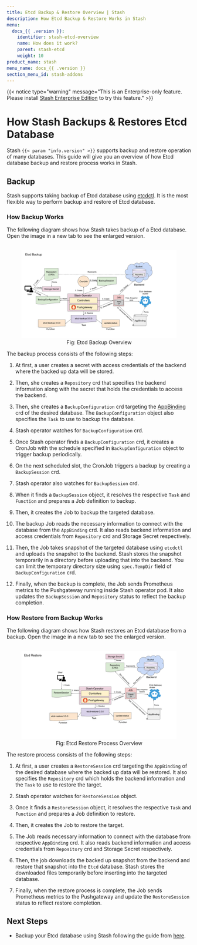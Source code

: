 ```yaml
---
title: Etcd Backup & Restore Overview | Stash
description: How Etcd Backup & Restore Works in Stash
menu:
  docs_{{ .version }}:
    identifier: stash-etcd-overview
    name: How does it work?
    parent: stash-etcd
    weight: 10
product_name: stash
menu_name: docs_{{ .version }}
section_menu_id: stash-addons
---
```


{{< notice type="warning" message="This is an Enterprise-only feature. Please install [Stash Enterprise Edition](/docs/setup/install/enterprise.md) to try this feature." >}}

# How Stash Backups & Restores Etcd Database

Stash `{{< param "info.version" >}}` supports backup and restore operation of many databases. This guide will give you an overview of how Etcd database backup and restore process works in Stash.

## Backup

Stash supports taking backup of Etcd database using [etcdctl](https://github.com/etcd-io/etcd/tree/main/etcdctl). It is the most flexible way to perform backup and restore of Etcd database.

### How Backup Works

The following diagram shows how Stash takes backup of a Etcd database. Open the image in a new tab to see the enlarged version.

<figure align="center">
  <img alt="Etcd Backup Overview" src="/docs/addons/etcd/overview/images/etcd-backup.svg">
  <figcaption align="center">Fig: Etcd Backup Overview</figcaption>
</figure>

The backup process consists of the following steps:

1. At first, a user creates a secret with access credentials of the backend where the backed up data will be stored.

2. Then, she creates a `Repository` crd that specifies the backend information along with the secret that holds the credentials to access the backend.

3. Then, she creates a `BackupConfiguration` crd targeting the [AppBinding](/docs/concepts/crds/appbinding/index.md) crd of the desired database. The `BackupConfiguration` object also specifies the `Task` to use to backup the database.

4. Stash operator watches for `BackupConfiguration` crd.

5. Once Stash operator finds a `BackupConfiguration` crd, it creates a CronJob with the schedule specified in `BackupConfiguration` object to trigger backup periodically.

6. On the next scheduled slot, the CronJob triggers a backup by creating a `BackupSession` crd.

7. Stash operator also watches for `BackupSession` crd.

8. When it finds a `BackupSession` object, it resolves the respective `Task` and `Function` and prepares a Job definition to backup.

9. Then, it creates the Job to backup the targeted database.

10. The backup Job reads the necessary information to connect with the database from the `AppBinding` crd. It also reads backend information and access credentials from `Repository` crd and Storage Secret respectively.

11. Then, the Job takes snapshot of the targeted database using `etcdctl` and uploads the snapshot to the backend. Stash stores the snapshot temporarily in a directory before uploading that into the backend. You can limit the temporary directory size using `spec.TempDir` field of `BackupConfiguration` crd.

12. Finally, when the backup is complete, the Job sends Prometheus metrics to the Pushgateway running inside Stash operator pod. It also updates the `BackupSession` and `Repository` status to reflect the backup completion.

### How Restore from Backup Works

The following diagram shows how Stash restores an Etcd database from a backup. Open the image in a new tab to see the enlarged version.

<figure align="center">
  <img alt="Etcd Database Restore Overview" src="/docs/addons/etcd/overview/images/etcd-restore.svg">
  <figcaption align="center">Fig: Etcd Restore Process Overview</figcaption>
</figure>

The restore process consists of the following steps:

1. At first, a user creates a `RestoreSession` crd targeting the `AppBinding` of the desired database where the backed up data will be restored. It also specifies the `Repository` crd which holds the backend information and the `Task` to use to restore the target.

2. Stash operator watches for `RestoreSession` object.

3. Once it finds a `RestoreSession` object, it resolves the respective `Task` and `Function` and prepares a Job definition to restore.

4. Then, it creates the Job to restore the target.

5. The Job reads necessary information to connect with the database from respective `AppBinding` crd. It also reads backend information and access credentials from `Repository` crd and Storage Secret respectively.

6. Then, the job downloads the backed up snapshot from the backend and restore that snapshot into the `Etcd` database. Stash stores the downloaded files temporarily before inserting into the targeted database.

7. Finally, when the restore process is complete, the Job sends Prometheus metrics to the Pushgateway and update the `RestoreSession` status to reflect restore completion.

## Next Steps

- Backup your Etcd database using Stash following the guide from [here](/docs/addons/etcd/basic-auth/index.md).
